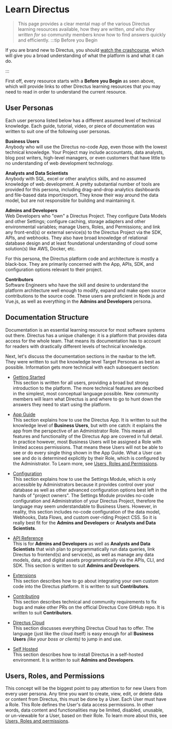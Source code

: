 # Learn Directus

> This page provides a clear mental map of the various Directus learning resources available, how they are written, _and
> who they written for_ so community members know how to find answers quickly and efficiently.
> :::tip Before you Begin

If you are brand new to Directus, you should [watch the crashcourse](https://www.youtube.com/watch?v=AicEmIeuuLw), which
will give you a broad understanding of what the platform is and what it can do.

:::

First off, every resource starts with a **Before you Begin** as seen above, which will provide links to other Directus
learning resources that you may need to read in order to understand the current resource.

## User Personas

Each user persona listed below has a different assumed level of technical knowledge. Each guide, tutorial, video, or
piece of documentation was written to suit one of the following user personas.

**Business Users**\
 Anybody who will use the Directus no-code App, even those with the lowest technical knowledge. Your Project may include accountants,
data analysts, blog post writers, high-level managers, or even customers that have little to no understanding of web development
technology.

**Analysts and Data Scientists**\
 Anybody with SQL, excel or other analytics skills, and no assumed knowledge of web development. A pretty substantial number
of tools are provided for this persona, including drag-and-drop analytics dashboards and file-based data import/export. They
know their way around the data model, but are not responsible for building and maintaining it.

**Admins and Developers**\
 Web Developers who "own" a Directus Project. They configure Data Models and other Settings; configure caching, storage adapters
and other environmental variables; manage Users, Roles, and Permissions; and link any front-end(s) or external service(s)
to the Directus Project via the SDK, APIs, and webhooks. They also have broad knowledge of relational database design and
at least foundational understanding of cloud some solution(s) like AWS, Docker, etc.

For this persona, the Directus platform code and architecture is mostly a black-box. They are primarily concerned with
the App, APIs, SDK, and configuration options relevant to their project.

**Contributors**\
 Software Engineers who have the skill and desire to understand the platform architecture well enough to modify, expand and
make open source contributions to the source code. These users are proficient in Node.js and Vue.js, as well as everything
in the **Admins and Developers** persona.

## Documentation Structure

Documentation is an essential learning resource for most software systems out there. Directus has a unique challenge: it
is a platform that provides data access for the whole team. That means its documentation has to account for readers with
drastically different levels of technical knowledge.

Next, let's discuss the documentation sections in the navbar to the left. They were written to suit the knowledge level
Target Personas as best as possible. Information gets more technical with each subsequent section:

- [Getting Started]()\
  This section is written for all users, providing a broad but strong introduction to the platform. The more technical features
  are described in the simplest, most conceptual language possible. New community members will learn what Directus is and
  where to go to hunt down the answers they need to start using the platform.

- [App Guide]()\
  This section explains how to use the Directus App. It is written to suit the knowledge level of **Business Users**, but
  with one catch: it explains the app from the perspective of an Administrator Role. This means all features and functionality
  of the Directus App are covered in full detail. In practice however, most Business Users will be assigned a Role with limited
  access permissions. That means these Users will not be able to see or do every single thing shown in the App Guide. What
  a User can see and do is determined explicitly by their Role, which is configured by the Administrator. To Learn more,
  see [Users, Roles and Permissions](#users-roles-and-permissions).

- [Configuration]()\
  This section explains how to use the Settings Module, which is only accessible by Administrators because it provides control
  over your database as well as other advanced configuration options best left in the hands of "project owners". The Settings
  Module provides no-code configuration and Administration of your Directus Project, therefore the language may seem understandable
  to Business Users. However, in reality, this section includes no-code configuration of the data model, Webhooks, Data Flows,
  and custom over-riding Project CSS. So it is really best fit for the **Admins and Developers** or **Analysts and Data Scientists**.

- [API Reference]()\
  This is for **Admins and Developers** as well as **Analysts and Data Scientists** that wish plan to programmatically run
  data queries, link Directus to frontend(s) and service(s), as well as manage any data models, data, and digital assets
  programmatically via the APIs, CLI, and SDK. This section is written to suit **Admins and Developers**.

- [Extensions]()\
  This section describes how to go about integrating your own custom code into the Directus platform. It is written to suit
  **Contributors**.

- [Contributing]()\
  This section describes technical and community requirements to fix bugs and make other PRs on the official Directus Core
  GitHub repo. It is written to suit **Contributors**.

- [Directus Cloud]()\
  This section discusses everything Directus Cloud has to offer. The language (just like the cloud itself) is easy enough
  for all **Business Users** _(like your boss or clients)_ to jump in and use.

- [Self Hosted]()\
  This section describes how to install Directus in a self-hosted environment. It is written to suit **Admins and Developers**.

## Users, Roles, and Permissions

 <!-- Video demonstrating 2 Roles -->

This concept will be the biggest point to pay attention to for new Users from every user persona. Any time you want to
create, view, edit, or delete data or content from Directus, this must be done by a User. Each User must have a Role.
This Role defines the User's data access permissions. In other words, data content and functionalities may be limited,
disabled, unusable, or un-viewable for a User, based on their Role. To learn more about this, see
[Users, Roles and permissions](/configuration/users-roles-permissions).

 <!--
 @TODO Incorporate Guides, tutorials, videos, etc.
 -->
